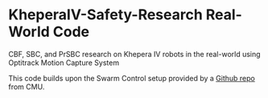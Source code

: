 # KheperaIV-Safety-Research Real-World Code
CBF, SBC, and PrSBC research on Khepera IV robots in the real-world using Optitrack Motion Capture System


This code builds upon the Swarm Control setup provided by a [Github repo](https://github.com/michael5511b/CMU-AART-Swarm-Platform-ROS-Package) from CMU.

